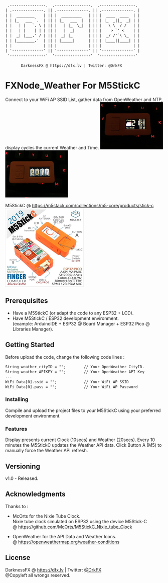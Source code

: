      .----------------.  .----------------.  .----------------. 
    | .--------------. || .--------------. || .--------------. |
    | |  ________    | || |  _________   | || |  ____  ____  | |
    | | |_   ___ `.  | || | |_   ___  |  | || | |_  _||_  _| | |
    | |   | |   `. \ | || |   | |_  \_|  | || |   \ \  / /   | |
    | |   | |    | | | || |   |  _|      | || |    > `' <    | |
    | |  _| |___.' / | || |  _| |_       | || |  _/ /'`\ \_  | |
    | | |________.'  | || | |_____|      | || | |____||____| | |
    | |              | || |              | || |              | |
    | '--------------' || '--------------' || '--------------' |
     '----------------'  '----------------'  '----------------' 

           DarknessFX @ https://dfx.lv | Twitter: @DrkFX

# FXNode_Weather For M5StickC

Connect to your WiFi AP SSID List, gather data from OpenWeather and NTP, display cycles the current Weather and Time.
<img src="https://github.com/DarknessFX/FXNode_Weather/blob/master/.git_img/img1.jpg" width="200"/><img src="https://github.com/DarknessFX/FXNode_Weather/blob/master/.git_img/img2.jpg" width="200"/>

M5StickC @ https://m5stack.com/collections/m5-core/products/stick-c <br/>
<img src="https://github.com/DarknessFX/FXNode_Weather/blob/master/.git_img/M5Stick-C.jpg" width="250"/>

## Prerequisites

- Have a M5StickC (or adapt the code to any ESP32 + LCD).
- Have M5StickC / ESP32 development environment. <br/> (example: ArduinoIDE + ESP32 @ Board Manager + ESP32 Pico @ Libraries Manager).

## Getting Started

Before upload the code, change the following code lines :
```
String weather_cityID = "";        // Your OpenWeather CityID. 
String weather_APIKEY = "";        // Your OpenWeather API Key
...
WiFi_Data[0].ssid = "";            // Your WiFi AP SSID
WiFi_Data[0].pass = "";            // Your WiFi AP Password
```

### Installing

Compile and upload the project files to your M5StickC using your preferred development environment. 

### Features

Display presents current Clock (10secs) and Weather (20secs).
Every 10 minutes the M5StickC updates the Weather API data.
Click Button A (M5) to manually force the Weather API refresh.

## Versioning
v1.0 - Released.

## Acknowledgments

Thanks to :
- McOrts for the Nixie Tube Clock.<br/>
  Nixie tube clock simulated on ESP32 using the device M5Stick-C <br/>
  @ https://github.com/McOrts/M5StickC_Nixie_tube_Clock

- OpenWeather for the API Data and Weather Icons. <br/>
  @ https://openweathermap.org/weather-conditions

## License
DarknessFX @ <a href="https://dfx.lv" target="_blank">https://dfx.lv</a> | Twitter: <a href="https://twitter.com/DrkFX">@DrkFX</a> <br/>
@Copyleft all wrongs reserved.
